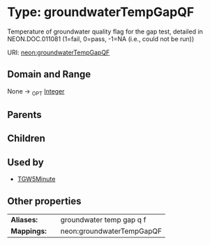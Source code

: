 
# Type: groundwaterTempGapQF


Temperature of groundwater quality flag for the gap test, detailed in NEON.DOC.011081 (1=fail, 0=pass, -1=NA (i.e., could not be run))

URI: [neon:groundwaterTempGapQF](https://data.neonscience.org/groundwaterTempGapQF)


## Domain and Range

None ->  <sub>OPT</sub> [Integer](types/Integer.md)

## Parents


## Children


## Used by

 * [TGW5Minute](TGW5Minute.md)

## Other properties

|  |  |  |
| --- | --- | --- |
| **Aliases:** | | groundwater temp gap q f |
| **Mappings:** | | neon:groundwaterTempGapQF |

